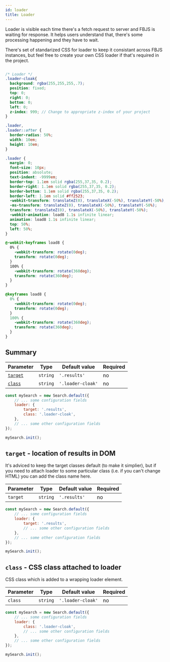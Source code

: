 ```yaml
---
id: loader
title: Loader
---
```


Loader is visible each time there's a fetch request to server and FBJS is waiting for response. It helps users understand that, there's some processing happening and they have to wait.

There's set of standarized CSS for loader to keep it consistant across FBJS instances, but feel free to create your own CSS loader if that's required in the project.

```scss

/* Loader */
.loader-cloak{
  background: rgba(255,255,255,.7);
  position: fixed;
  top: 0;
  right: 0;
  bottom: 0;
  left: 0;
  z-index: 999; // Change to appropriate z-index of your project
}

.loader,
.loader::after {
  border-radius: 50%;
  width: 10em;
  height: 10em;
}

.loader {
  margin: 0;
  font-size: 10px;
  position: absolute;
  text-indent: -9999em;
  border-top: 1.1em solid rgba(255,37,35, 0.2);
  border-right: 1.1em solid rgba(255,37,35, 0.2);
  border-bottom: 1.1em solid rgba(255,37,35, 0.2);
  border-left: 1.1em solid #ff2523;
  -webkit-transform: translateZ(0), translateX(-50%), translateY(-50%);
  -ms-transform: translateZ(0), translateX(-50%), translateY(-50%);
  transform: translateZ(0), translateX(-50%), translateY(-50%);
  -webkit-animation: load8 1.1s infinite linear;
  animation: load8 1.1s infinite linear;
  top: 50%;
  left: 50%;
}

@-webkit-keyframes load8 {
  0% {
    -webkit-transform: rotate(0deg);
    transform: rotate(0deg);
  }
  100% {
    -webkit-transform: rotate(360deg);
    transform: rotate(360deg);
  }
}

@keyframes load8 {
  0% {
    -webkit-transform: rotate(0deg);
    transform: rotate(0deg);
  }
  100% {
    -webkit-transform: rotate(360deg);
    transform: rotate(360deg);
  }
}
```

## Summary

| Parameter 	  | Type 	     | Default value 	| Required 	|
|-------------	|----------- |--------------	|----------	|
| [`target`](#target-location-of-results-in-dom)         | `string` | `'.results'`        	    | no       |
| [`class`](#class-css-class-attached-to-loader) | `string` | `'.loader-cloak'` | no

```js
const mySearch = new Search.default({
    // ... some configuration fields
    loader: {
        target: '.results',
        class: '.loader-cloak',
    },
    // ... some other configuration fields
});

mySearch.init();
```

## `target` - location of results in DOM

It's adviced to keep the target classes default (to make it simplier), but if you need to attach loader to some particular class (i.e. if you can't change HTML) you can add the class name here.

| Parameter 	         | Type 	    | Default value | Required 	|
|--------------------- |----------- |--------------	|----------	|
| `target`        | `string` | `'.results'`        	    | no       |

```js
const mySearch = new Search.default({
    // ... some configuration fields
    loader: {
        target: '.results',
        // ... some other configuration fields
    },
    // ... some other configuration fields
});

mySearch.init();
```

## `class` - CSS class attached to loader

CSS class which is added to a wrapping loader element.

| Parameter 	         | Type 	    | Default value | Required 	|
|--------------------- |----------- |--------------	|----------	|
| `class`        | `string` | `'.loader-cloak'`        	    | no       |

```js
const mySearch = new Search.default({
    // ... some configuration fields
    loader: {
        class: '.loader-cloak',
        // ... some other configuration fields
    },
    // ... some other configuration fields
});

mySearch.init();
```